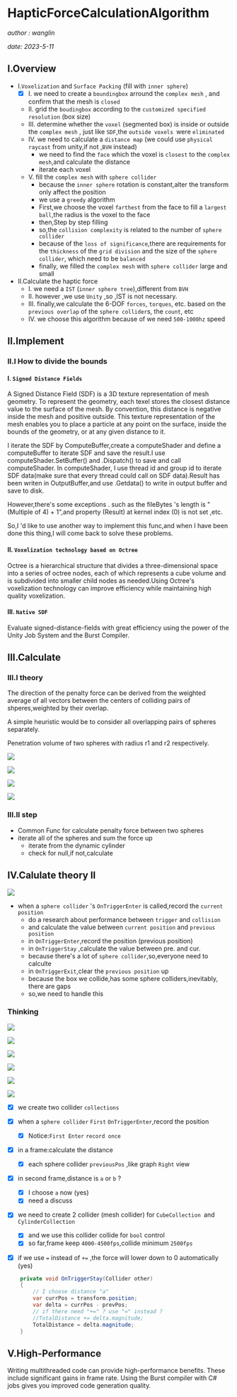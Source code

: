 # HapticForceCalculationAlgorithm
*author : wanglin*

*date: 2023-5-11*
## I.Overview

- I.`Voxelization` and `Surface Packing`  (fill with `inner sphere`)
  - [x] I. we need to create a `boundingbox` arround the `complex mesh` , and confirm that the mesh is `closed`
  - II. grid the `boudingbox` according to the `customized specified resolution` (box size)
  - III. determine whether the `voxel` (segmented box) is inside or outside the `complex mesh` , just like `SDF`,the `outside voxels `were `eliminated`
  - IV. we need to calculate a `distance map` (we could use `physical raycast` from unity,if not ,`BVH` instead)
    - we need to find the `face` which the voxel is `closest` to the  `complex mesh`,and calculate the distance
    - iterate each voxel
  - V. fill the `complex mesh` with `sphere collider`
    - because the `inner sphere` rotation is constant,alter the transform only affect the position
    - we use a `greedy` algorithm
    - First,we choose the voxel `farthest` from the face to fill a `largest ball`,the radius is the voxel to the face
    - then,Step by step filling
    - so,the `collision complexity` is related to the number of `sphere collider`
    - because of the `loss of significance`,there are requirements for the `thickness` of the `grid division` and the size of the `sphere collider`, which need to be `balanced`
    - finally, we filled the `complex mesh` with `sphere collider` large and small
- II.Calculate the haptic force
  - I. we need a `IST` (`inner sphere tree`),different from `BVH`
  - II. however ,we use `Unity` ,so ,IST is not necessary. 
  - III. finally,we calculate the 6-DOF `forces`, `torques`, etc. based on the `previous overlap` of the `sphere collider`s, the `count`, etc
  - IV. we choose this algorithm because of we need `500-1000hz` speed
## II.Implement
### II.I How to divide the bounds
#### I. `Signed Distance Fields`
A Signed Distance Field (SDF) is a 3D texture representation of mesh geometry. To represent the geometry, each texel stores the closest distance value to the surface of the mesh. By convention, this distance is negative inside the mesh and positive outside. This texture representation of the mesh enables you to place a particle at any point on the surface, inside the bounds of the geometry, or at any given distance to it.

I iterate the SDF by ComputeBuffer,create a computeShader and define a computeBuffer to iterate SDF and save the result.I use computeShader.SetBuffer() and .Dispatch() to save and call computeShader. In computeShader, I use thread id and group id to iterate SDF data(make sure that every thread could call on SDF data).Result has been writen in OutputBuffer,and use .Getdata() to write in output buffer and save to disk.

However,there's some exceptions . such as the fileBytes 's length is "(Multiple of 4) + 1",and property (Result) at kernel index (0) is not set ,etc.

So,I 'd like to use another way to implement this func,and when I have been done this thing,I will come back to solve these problems.

#### II. `Voxelization technology based on Octree`
Octree is a hierarchical structure that divides a three-dimensional space into a series of octree nodes, each of which represents a cube volume and is subdivided into smaller child nodes as needed.Using Octree's voxelization technology can improve efficiency while maintaining high quality voxelization.

#### III. `Native SDF`
Evaluate signed-distance-fields with great efficiency using the power of the Unity Job System and the Burst Compiler.

## III.Calculate
### III.I theory
The direction of the penalty force can be derived from the weighted average of all vectors between the centers of colliding pairs of shperes,weighted by their overlap.

A simple heuristic would be to consider all overlapping pairs of spheres separately.

Penetration volume of two spheres with radius r1 and r2 respectively.

![](https://pic4rain.oss-cn-beijing.aliyuncs.com/img/71FC2EF3-992C-4116-8081-95F59BA50AFF.png)

![](https://pic4rain.oss-cn-beijing.aliyuncs.com/img/BDC69D2B-9A72-4075-8D0B-F4A66BFEC1D1.png)

![](https://pic4rain.oss-cn-beijing.aliyuncs.com/img/17D12242-1589-4c6d-8061-3A60FF09BD29.png)

![](https://pic4rain.oss-cn-beijing.aliyuncs.com/img/8C1020EC-869D-4b88-A00F-9651954128F4.png)

### III.II step

- Common Func for calculate penalty force between two spheres
- iterate all of the spheres and sum the force up
  -  iterate from the dynamic cylinder
  -  check for null,if not,calculate



## IV.Calulate theory II

![](https://pic4rain.oss-cn-beijing.aliyuncs.com/img/theory2.png)

- when a `sphere collider` 's `OnTriggerEnter` is called,record the `current position`
  - do a research about performance between `trigger` and `collision`
  - and calculate the value between `current position` and `previous position`
  - in `OnTriggerEnter`,record the position (previous position)
  - in `OnTriggerStay` ,calculate the value between pre. and cur.
  - because there's a lot of `sphere collider`,so,everyone need to calculte
  - in `OnTriggerExit`,clear the `previous position` up 
  - because the box we collide,has some sphere colliders,inevitably, there are gaps
  - so,we need to handle this

### Thinking

![](https://pic4rain.oss-cn-beijing.aliyuncs.com/img/overview.png)

![](https://pic4rain.oss-cn-beijing.aliyuncs.com/img/prevPos2.png)

![](https://pic4rain.oss-cn-beijing.aliyuncs.com/img/calculate.png)

![](https://pic4rain.oss-cn-beijing.aliyuncs.com/img/second%20frame.png)

![](https://pic4rain.oss-cn-beijing.aliyuncs.com/img/multi2.png)

![](https://pic4rain.oss-cn-beijing.aliyuncs.com/img/sum.png)


- [x] we create two collider `collections`
- [x] when a  `sphere collider` `First` `OnTriggerEnter`,record the position
  - [x] Notice:`First Enter` `record once`
- [x] in a frame:calculate the distance
  - [x] each sphere collider `previousPos` ,like graph `Right` view
- [x] in second frame,distance is `a` or `b` ?
  - [x] I choose `a` now (yes)
  - [x] need a discuss
- [x] we need to create 2 collider (mesh collider) for `CubeCollection `and `CylinderCollection`
  - [x] and we use this collider collide for `bool` control
  - [x] so far,frame keep `4000-4500fps`,collide minimum `2500fps`
- [x] if we use `=` instead of `+=` ,the force will lower down to 0 automatically (yes)



```C#
    private void OnTriggerStay(Collider other)
    {
        // I choose distance "a" 
        var currPos = transform.position;
        var delta = currPos - prevPos;
        // if there need "+=" ? use "=" instead ?
        //TotalDistance += delta.magnitude;
        TotalDistance = delta.magnitude;
    }
```

## V.High-Performance
Writing multithreaded code can provide high-performance benefits.
These include significant gains in frame rate.
Using the Burst compiler with C# jobs gives you improved code generation quality.